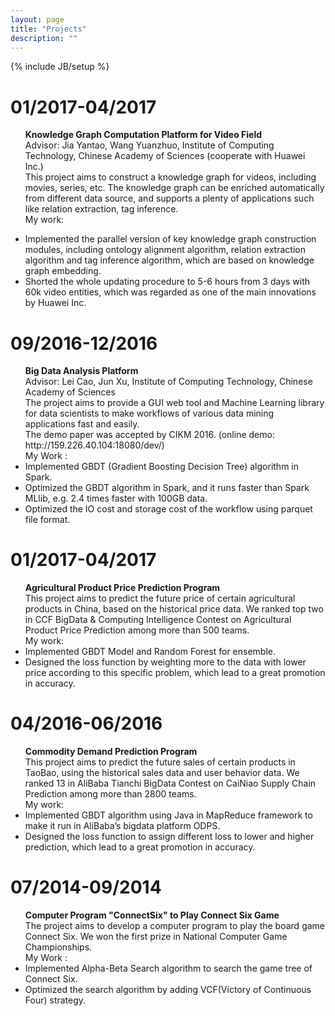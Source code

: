 ```yaml
---
layout: page
title: "Projects"
description: ""
---
```

{% include JB/setup %}

<!-- ## Project -->
<div class='section'>
<h1 id='2017'>01/2017-04/2017</h1>
<ul>

<b>Knowledge Graph Computation Platform for Video Field</b><br>
Advisor: Jia Yantao, Wang Yuanzhuo, Institute of Computing Technology, Chinese Academy of Sciences (cooperate with Huawei Inc.)<br>
This project aims to construct a knowledge graph for videos, including movies, series, etc. The knowledge graph can be enriched automatically from different data source, and supports a plenty of applications such like relation extraction, tag inference.<br>
My work:
<li>Implemented the parallel version of key knowledge graph construction modules,  including ontology alignment algorithm, relation extraction algorithm and tag inference algorithm, which are based on knowledge graph embedding.</li>
<li>Shorted the whole updating procedure to 5-6 hours from 3 days with 60k video entities, which was regarded as one of the main innovations by Huawei Inc.</li>


</ul>
</div>

<div class='section'>
<h1 id='2016'>09/2016-12/2016</h1>
<ul>
<b>Big Data Analysis Platform</b><br> 
Advisor: Lei Cao, Jun Xu, Institute of Computing Technology, Chinese Academy of Sciences<br>
The project aims to provide a GUI web tool and Machine Learning library for data scientists to make workflows of various data mining applications fast and easily. <br>
The demo paper was accepted by CIKM 2016. (online demo: http://159.226.40.104:18080/dev/)<br>
My Work : <!-- <li>Implemented various machine learning and preprocess algorithms in spark. </li> -->
<li>Implemented GBDT (Gradient Boosting Decision Tree) algorithm in Spark.</li>
<li>Optimized the GBDT algorithm in Spark, and it runs faster than Spark MLlib, e.g. 2.4 times faster with 100GB data.</li>
<li>Optimized the IO cost and storage cost of the workflow using parquet file format.</li>
</ul>
</div>

<div class='section'>
<h1 id='2014'>01/2017-04/2017</h1>
<ul>
<b>Agricultural Product Price Prediction Program</b><br>
This project aims to predict the future price of certain agricultural products in China, based on the historical price data. We ranked top two in CCF BigData & Computing Intelligence Contest on Agricultural Product Price Prediction among more than 500 teams.<br>
My work:
<li>Implemented GBDT Model and Random Forest for ensemble.</li>
<li>Designed the loss function by weighting more to the data with lower price according to this specific problem, which lead to a great promotion in accuracy.</li>
</ul>
</div>

<div class='section'>
<h1 id='2014'>04/2016-06/2016</h1>
<ul>
<b>Commodity Demand Prediction Program</b><br>
This project aims to predict the future sales of certain products in TaoBao, using the historical sales data and user behavior data. We ranked 13 in AliBaba Tianchi BigData Contest on CaiNiao Supply Chain Prediction among more than 2800 teams.<br>
My work:
<li>Implemented GBDT algorithm using Java in MapReduce framework to make it run in AliBaba’s bigdata platform ODPS.</li>
<li>Designed the loss function to assign different loss to lower and higher prediction, which lead to a great promotion in accuracy.</li>
</ul>
</div>

<div class='section'>
<h1 id='2014'>07/2014-09/2014</h1>
<ul>
<b>Computer Program "ConnectSix" to Play Connect Six Game</b><br>
The project aims to develop a computer program to play the board game Connect Six. We won the first prize in National Computer Game Championships.
<br>
My Work :
<li>Implemented Alpha-Beta Search algorithm to search the game tree of Connect Six.</li>
<li>Optimized the search algorithm by adding VCF(Victory of Continuous Four) strategy.</li>
</ul>
</div>
